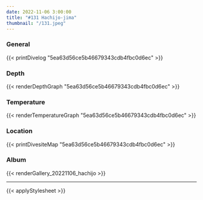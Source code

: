 ```yaml
---
date: 2022-11-06 3:00:00
title: "#131 Hachijo-jima"
thumbnail: "/131.jpeg"
---
```


### General

{{< printDivelog "5ea63d56ce5b46679343cdb4fbc0d6ec" >}}

### Depth

{{< renderDepthGraph "5ea63d56ce5b46679343cdb4fbc0d6ec" >}}

### Temperature

{{< renderTemperatureGraph "5ea63d56ce5b46679343cdb4fbc0d6ec" >}}

### Location

{{< printDivesiteMap "5ea63d56ce5b46679343cdb4fbc0d6ec" >}}

### Album

{{< renderGallery_20221106_hachijo >}}

---

{{< applyStylesheet >}}
